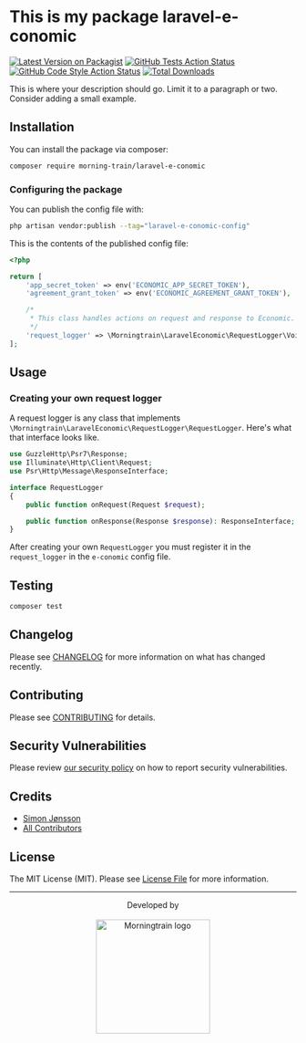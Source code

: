 # This is my package laravel-e-conomic

[![Latest Version on Packagist](https://img.shields.io/packagist/v/morning-train/laravel-e-conomic.svg?style=flat-square)](https://packagist.org/packages/morning-train/laravel-e-conomic)
[![GitHub Tests Action Status](https://img.shields.io/github/actions/workflow/status/morning-train/laravel-e-conomic/run-tests.yml?branch=main&label=tests&style=flat-square)](https://github.com/morning-train/laravel-e-conomic/actions?query=workflow%3Arun-tests+branch%3Amain)
[![GitHub Code Style Action Status](https://img.shields.io/github/actions/workflow/status/morning-train/laravel-e-conomic/fix-php-code-style-issues.yml?branch=main&label=code%20style&style=flat-square)](https://github.com/morning-train/laravel-e-conomic/actions?query=workflow%3A"Fix+PHP+code+style+issues"+branch%3Amain)
[![Total Downloads](https://img.shields.io/packagist/dt/morning-train/laravel-e-conomic.svg?style=flat-square)](https://packagist.org/packages/morning-train/laravel-e-conomic)

This is where your description should go. Limit it to a paragraph or two. Consider adding a small example.

## Installation

You can install the package via composer:

```bash
composer require morning-train/laravel-e-conomic
```
### Configuring the package

You can publish the config file with:

```bash
php artisan vendor:publish --tag="laravel-e-conomic-config"
```

This is the contents of the published config file:

```php
<?php

return [
    'app_secret_token' => env('ECONOMIC_APP_SECRET_TOKEN'),
    'agreement_grant_token' => env('ECONOMIC_AGREEMENT_GRANT_TOKEN'),

    /*
     * This class handles actions on request and response to Economic.
     */
    'request_logger' => \Morningtrain\LaravelEconomic\RequestLogger\VoidRequestLogger::class,
];

```

## Usage

### Creating your own request logger

A request logger is any class that implements `\Morningtrain\LaravelEconomic\RequestLogger\RequestLogger`. Here's what that interface looks like.

```php
use GuzzleHttp\Psr7\Response;
use Illuminate\Http\Client\Request;
use Psr\Http\Message\ResponseInterface;

interface RequestLogger
{
    public function onRequest(Request $request);

    public function onResponse(Response $response): ResponseInterface;
}

```

After creating your own `RequestLogger` you must register it in the `request_logger` in the `e-conomic` config file.

## Testing

```bash
composer test
```

## Changelog

Please see [CHANGELOG](CHANGELOG.md) for more information on what has changed recently.

## Contributing

Please see [CONTRIBUTING](CONTRIBUTING.md) for details.

## Security Vulnerabilities

Please review [our security policy](../../security/policy) on how to report security vulnerabilities.

## Credits

- [Simon Jønsson](https://github.com/Morning-Train)
- [All Contributors](../../contributors)

## License

The MIT License (MIT). Please see [License File](LICENSE.md) for more information.

---

<div align="center">
Developed by <br>
</div>
<br>
<div align="center">
<a href="https://morningtrain.dk" target="_blank">
<img src="https://morningtrain.dk/wp-content/themes/mtt-wordpress-theme/assets/img/logo-only-text.svg" width="200" alt="Morningtrain logo">
</a>
</div>
